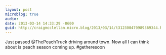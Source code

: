 ```yaml
---
layout: post
microblog: true
audio: 
date: 2013-03-14 14:33:29 -0600
guid: http://craigmcclellan.micro.blog/2013/03/14/t312300470989369344.html
---
```

Just passed @ThePeachTruck driving around town. Now all I can think about is peach season coming up. #getheresoon
